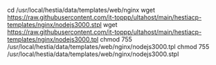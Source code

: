  cd /usr/local/hestia/data/templates/web/nginx
 wget https://raw.githubusercontent.com/it-toppp/ultahost/main/hestiacp-templates/nginx/nodejs3000.stpl
 wget https://raw.githubusercontent.com/it-toppp/ultahost/main/hestiacp-templates/nginx/nodejs3000.tpl
chmod 755 /usr/local/hestia/data/templates/web/nginx/nodejs3000.tpl
chmod 755 /usr/local/hestia/data/templates/web/nginx/nodejs3000.stpl
